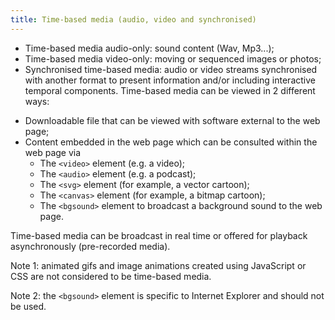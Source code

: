 ```yaml
---
title: Time-based media (audio, video and synchronised)
---
```


* Time-based media audio-only: sound content (Wav, Mp3...);
* Time-based media video-only: moving or sequenced images or photos;
* Synchronised time-based media: audio or video streams synchronised with another format to present information and/or including interactive temporal components. Time-based media can be viewed in 2 different ways:

- Downloadable file that can be viewed with software external to the web page;
- Content embedded in the web page which can be consulted within the web page via
  - The `<video>` element (e.g. a video);
  - The `<audio>` element (e.g. a podcast);
  - The `<svg>` element (for example, a vector cartoon);
  - The `<canvas>` element (for example, a bitmap cartoon);
  - The `<bgsound>` element to broadcast a background sound to the web page.

Time-based media can be broadcast in real time or offered for playback asynchronously (pre-recorded media).

Note 1: animated gifs and image animations created using JavaScript or CSS are not considered to be time-based media.

Note 2: the `<bgsound>` element is specific to Internet Explorer and should not be used.
